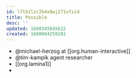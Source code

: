 ```yaml
---
id: l7tb1lzc2h4x8wj271sfzi4
title: Possible
desc: ''
updated: 1698345845622
created: 1698084259282
---
```


- @michael-herzog at [[org.human-interactive]]
- @tim-kampik agent researcher
- [[org.lamina1]]
- 